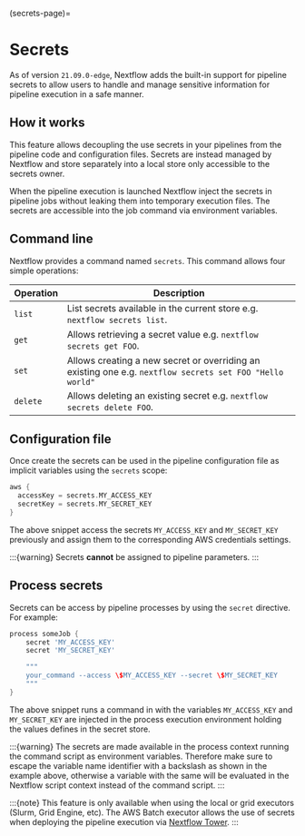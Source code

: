 (secrets-page)=

# Secrets

As of version `21.09.0-edge`, Nextflow adds the built-in support for pipeline secrets to allow users to handle
and manage sensitive information for pipeline execution in a safe manner.

## How it works

This feature allows decoupling the use secrets in your pipelines from the pipeline code and configuration files.
Secrets are instead managed by Nextflow and store separately into a local store only accessible to the secrets
owner.

When the pipeline execution is launched Nextflow inject the secrets in pipeline jobs without leaking them
into temporary execution files. The secrets are accessible into the job command via environment variables.

## Command line

Nextflow provides a command named `secrets`. This command allows four simple operations:

| Operation  | Description                                                                                                             |
| ---------- | ----------------------------------------------------------------------------------------------------------------------- |
| `list`     | List secrets available in the current store e.g. `nextflow secrets list`.                                               |
| `get`      | Allows retrieving a secret value e.g. `nextflow secrets get FOO`.                                                       |
| `set`      | Allows creating a new secret or overriding an existing one e.g. `nextflow secrets set FOO "Hello world"`       |
| `delete`   | Allows deleting an existing secret e.g. `nextflow secrets delete FOO`.                                                  |

## Configuration file

Once create the secrets can be used in the pipeline configuration file as implicit variables using the `secrets` scope:

```groovy
aws {
  accessKey = secrets.MY_ACCESS_KEY
  secretKey = secrets.MY_SECRET_KEY
}
```

The above snippet access the secrets `MY_ACCESS_KEY` and `MY_SECRET_KEY` previously and assign them to
the corresponding AWS credentials settings.

:::{warning}
Secrets **cannot** be assigned to pipeline parameters.
:::

## Process secrets

Secrets can be access by pipeline processes by using the `secret` directive. For example:

```groovy
process someJob {
    secret 'MY_ACCESS_KEY'
    secret 'MY_SECRET_KEY'

    """
    your_command --access \$MY_ACCESS_KEY --secret \$MY_SECRET_KEY
    """
}
```

The above snippet runs a command in with the variables `MY_ACCESS_KEY` and `MY_SECRET_KEY` are injected in the
process execution environment holding the values defines in the secret store.

:::{warning}
The secrets are made available in the process context running the command script as environment variables.
Therefore make sure to escape the variable name identifier with a backslash as shown
in the example above, otherwise a variable with the same will be evaluated in the Nextflow script
context instead of the command script.
:::

:::{note}
This feature is only available when using the local or grid executors (Slurm, Grid Engine, etc).
The AWS Batch executor allows the use of secrets when deploying the pipeline execution via
[Nextflow Tower](https://seqera.io/blog/pipeline-secrets-secure-handling-of-sensitive-information-in-tower/).
:::
